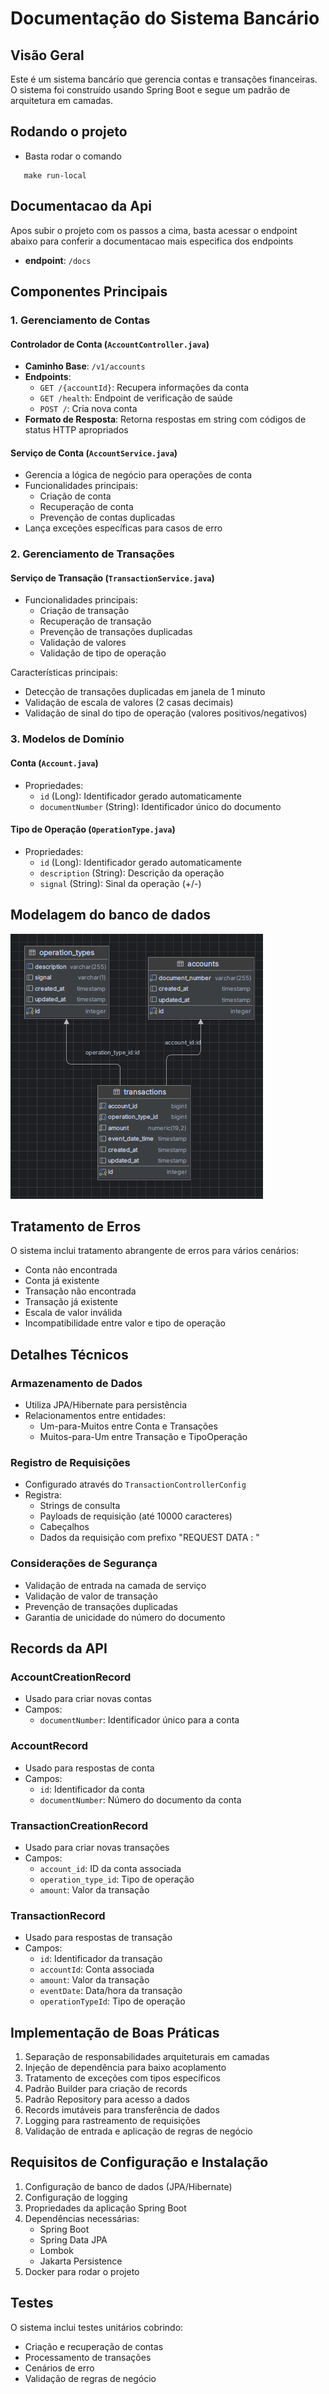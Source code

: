 # Documentação do Sistema Bancário

## Visão Geral
Este é um sistema bancário que gerencia contas e transações financeiras. O sistema foi construído usando Spring Boot e segue um padrão de arquitetura em camadas.

## Rodando o projeto
 - Basta rodar o comando 
  ````shell
     make run-local
````

## Documentacao da Api 
  Apos subir o projeto com os passos a cima, basta acessar o endpoint abaixo
para conferir a documentacao mais especifica dos endpoints
- **endpoint**: `/docs`

## Componentes Principais

### 1. Gerenciamento de Contas

#### Controlador de Conta (`AccountController.java`)
- **Caminho Base**: `/v1/accounts`
- **Endpoints**:
    - `GET /{accountId}`: Recupera informações da conta
    - `GET /health`: Endpoint de verificação de saúde
    - `POST /`: Cria nova conta
- **Formato de Resposta**: Retorna respostas em string com códigos de status HTTP apropriados

#### Serviço de Conta (`AccountService.java`)
- Gerencia a lógica de negócio para operações de conta
- Funcionalidades principais:
    - Criação de conta
    - Recuperação de conta
    - Prevenção de contas duplicadas
- Lança exceções específicas para casos de erro

### 2. Gerenciamento de Transações

#### Serviço de Transação (`TransactionService.java`)
- Funcionalidades principais:
    - Criação de transação
    - Recuperação de transação
    - Prevenção de transações duplicadas
    - Validação de valores
    - Validação de tipo de operação

Características principais:
- Detecção de transações duplicadas em janela de 1 minuto
- Validação de escala de valores (2 casas decimais)
- Validação de sinal do tipo de operação (valores positivos/negativos)

### 3. Modelos de Domínio

#### Conta (`Account.java`)
- Propriedades:
    - `id` (Long): Identificador gerado automaticamente
    - `documentNumber` (String): Identificador único do documento

#### Tipo de Operação (`OperationType.java`)
- Propriedades:
    - `id` (Long): Identificador gerado automaticamente
    - `description` (String): Descrição da operação
    - `signal` (String): Sinal da operação (+/-)

## Modelagem do banco de dados
![img.png](img.png)

## Tratamento de Erros

O sistema inclui tratamento abrangente de erros para vários cenários:
- Conta não encontrada
- Conta já existente
- Transação não encontrada
- Transação já existente
- Escala de valor inválida
- Incompatibilidade entre valor e tipo de operação

## Detalhes Técnicos

### Armazenamento de Dados
- Utiliza JPA/Hibernate para persistência
- Relacionamentos entre entidades:
    - Um-para-Muitos entre Conta e Transações
    - Muitos-para-Um entre Transação e TipoOperação

### Registro de Requisições
- Configurado através do `TransactionControllerConfig`
- Registra:
    - Strings de consulta
    - Payloads de requisição (até 10000 caracteres)
    - Cabeçalhos
    - Dados da requisição com prefixo "REQUEST DATA : "

### Considerações de Segurança
- Validação de entrada na camada de serviço
- Validação de valor de transação
- Prevenção de transações duplicadas
- Garantia de unicidade do número do documento

## Records da API

### AccountCreationRecord
- Usado para criar novas contas
- Campos:
    - `documentNumber`: Identificador único para a conta

### AccountRecord
- Usado para respostas de conta
- Campos:
    - `id`: Identificador da conta
    - `documentNumber`: Número do documento da conta

### TransactionCreationRecord
- Usado para criar novas transações
- Campos:
    - `account_id`: ID da conta associada
    - `operation_type_id`: Tipo de operação
    - `amount`: Valor da transação

### TransactionRecord
- Usado para respostas de transação
- Campos:
    - `id`: Identificador da transação
    - `accountId`: Conta associada
    - `amount`: Valor da transação
    - `eventDate`: Data/hora da transação
    - `operationTypeId`: Tipo de operação

## Implementação de Boas Práticas
1. Separação de responsabilidades arquiteturais em camadas
2. Injeção de dependência para baixo acoplamento
3. Tratamento de exceções com tipos específicos
4. Padrão Builder para criação de records
5. Padrão Repository para acesso a dados
6. Records imutáveis para transferência de dados
7. Logging para rastreamento de requisições
8. Validação de entrada e aplicação de regras de negócio

## Requisitos de Configuração e Instalação
1. Configuração de banco de dados (JPA/Hibernate)
2. Configuração de logging
3. Propriedades da aplicação Spring Boot
4. Dependências necessárias:
    - Spring Boot
    - Spring Data JPA
    - Lombok
    - Jakarta Persistence
5. Docker para rodar o projeto

## Testes
O sistema inclui testes unitários cobrindo:
- Criação e recuperação de contas
- Processamento de transações
- Cenários de erro
- Validação de regras de negócio